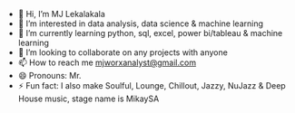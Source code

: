 - 👋 Hi, I’m MJ Lekalakala
- 👀 I’m interested in data analysis, data science & machine learning
- 🌱 I’m currently learning python, sql, excel, power bi/tableau & machine learning
- 💞️ I’m looking to collaborate on any projects with anyone 
- 📫 How to reach me mjworxanalyst@gmail.com
- 😄 Pronouns: Mr.
- ⚡ Fun fact: I also make Soulful, Lounge, Chillout, Jazzy, NuJazz & Deep House music, stage name is MikaySA

<!---
MJWorx/MJWorx is a ✨ special ✨ repository because its `README.md` (this file) appears on your GitHub profile.
You can click the Preview link to take a look at your changes.
--->
